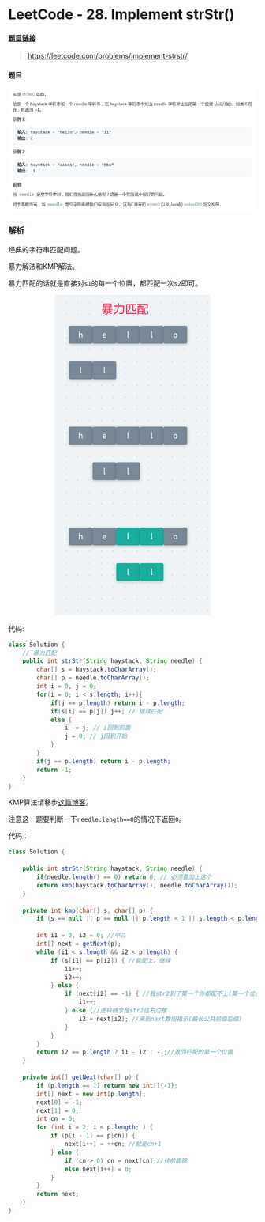 # LeetCode - 28. Implement strStr()

#### [题目链接](https://leetcode.com/problems/implement-strstr/)

> https://leetcode.com/problems/implement-strstr/

#### 题目

![1557825269693](assets/1557825269693.png)

### 解析

经典的字符串匹配问题。

暴力解法和KMP解法。

暴力匹配的话就是直接对`s1`的每一个位置，都匹配一次`s2`即可。

<div align="center"><img src="assets/1557830960766.png"></div>

代码:

```java
class Solution {
    // 暴力匹配
    public int strStr(String haystack, String needle) {
        char[] s = haystack.toCharArray();
        char[] p = needle.toCharArray();
        int i = 0, j = 0;
        for(i = 0; i < s.length; i++){
            if(j == p.length) return i - p.length;
            if(s[i] == p[j]) j++; // 继续匹配
            else {
                i -= j; // i回到前面
                j = 0; // j回到开始
            }
        }
        if(j == p.length) return i - p.length;
        return -1;
    }
}
```

KMP算法请移步[这篇博客](https://github.com/ZXZxin/ZXBlog/blob/master/%E6%95%B0%E6%8D%AE%E7%BB%93%E6%9E%84%E7%AE%97%E6%B3%95/String/KMP/Hdu%20-%201711.%20Number%20Sequence%E4%BB%A5%E5%8F%8AKMP%E7%AE%97%E6%B3%95%E6%80%BB%E7%BB%93.md)。

注意这一题要判断一下`needle.length==0`的情况下返回`0`。

代码：

```java
class Solution {

    public int strStr(String haystack, String needle) {
        if(needle.length() == 0) return 0; // 必须要加上这个
        return kmp(haystack.toCharArray(), needle.toCharArray());
    }

    private int kmp(char[] s, char[] p) {
        if (s == null || p == null || p.length < 1 || s.length < p.length) return -1;
        
        int i1 = 0, i2 = 0; //甲乙
        int[] next = getNext(p);
        while (i1 < s.length && i2 < p.length) {
            if (s[i1] == p[i2]) { //能配上，继续
                i1++;
                i2++;
            } else {
                if (next[i2] == -1) { //我str2到了第一个你都配不上(第一个位置都配不上),那你str1就下一个吧
                    i1++;
                } else {//逻辑概念是str2往右边推
                    i2 = next[i2]; //来到next数组指示(最长公共前缀后缀)
                }
            }
        }
        return i2 == p.length ? i1 - i2 : -1;//返回匹配的第一个位置
    }

    private int[] getNext(char[] p) {
        if (p.length == 1) return new int[]{-1};
        int[] next = new int[p.length];
        next[0] = -1;
        next[1] = 0;
        int cn = 0;
        for (int i = 2; i < p.length; ) {
            if (p[i - 1] == p[cn]) {
                next[i++] = ++cn; //就是cn+1
            } else {
                if (cn > 0) cn = next[cn];//往前面跳
                else next[i++] = 0;
            }
        }
        return next;
    }
}
```

